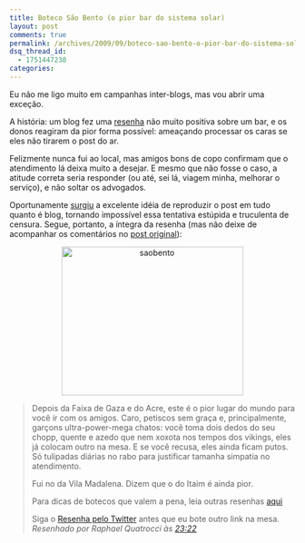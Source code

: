 ```yaml
---
title: Boteco São Bento (o pior bar do sistema solar)
layout: post
comments: true
permalink: /archives/2009/09/boteco-sao-bento-o-pior-bar-do-sistema-solar.html/
dsq_thread_id:
  - 1751447238
categories:
---
```

<p style="text-align: left">
  Eu não me ligo muito em campanhas inter-blogs, mas vou abrir uma exceção.
</p>

<p style="text-align: left">
  A história: um blog fez uma <a href="http://resenhaem6.blogspot.com/2009/09/boteco-sao-bento-o-pior-bar-do-sistema.html">resenha</a> não muito positiva sobre um bar, e os donos reagiram da pior forma possível: ameaçando processar os caras se eles não tirarem o post do ar.
</p>

Felizmente nunca fui ao local, mas amigos bons de copo confirmam que o atendimento lá deixa muito a desejar. E mesmo que não fosse o caso, a atitude correta seria responder (ou até, sei lá, viagem minha, melhorar o serviço), e não soltar os advogados.

Oportunamente [surgiu][1] a excelente idéia de reproduzir o post em tudo quanto é blog, tornando impossível essa tentativa estúpida e truculenta de censura. Segue, portanto, a íntegra da resenha (mas não deixe de acompanhar os comentários no [post original][2]):

<p style="text-align: center">
  <img class="size-full wp-image-3475 alignnone" src="//chester.me/wp-content/uploads/2009/09/saobento.jpg" alt="saobento" width="320" height="262" />
</p>

> Depois da Faixa de Gaza e do Acre, este é o pior lugar do mundo para você ir com os amigos. Caro, petiscos sem graça e, principalmente, garçons ultra-power-mega chatos: você toma dois dedos do seu chopp, quente e azedo que nem xoxota nos tempos dos vikings, eles já colocam outro na mesa. E se você recusa, eles ainda ficam putos. Só tulipadas diárias no rabo para justificar tamanha simpatia no atendimento.
>
> Fui no da Vila Madalena. Dizem que o do Itaim é ainda pior.
>
> Para dicas de botecos que valem a pena, leia outras resenhas <a href="http://resenhaem6.blogspot.com/search/label/boteco">aqui</a>
>
> Siga o <a href="http://twitter.com/resenhaem6">Resenha pelo Twitter</a> antes que eu bote outro link na mesa.
>  *Resenhado por Raphael Quatrocci às <a title="permanent link" href="http://resenhaem6.blogspot.com/2009/09/boteco-sao-bento-o-pior-bar-do-sistema.html">23:22</a>*

[1]: http://www.contraditorium.com/2009/09/29/boteco-sao-bento-o-pior-bar-do-sistema-solar/
[2]: http://resenhaem6.blogspot.com/2009/09/boteco-sao-bento-o-pior-bar-do-sistema.html
